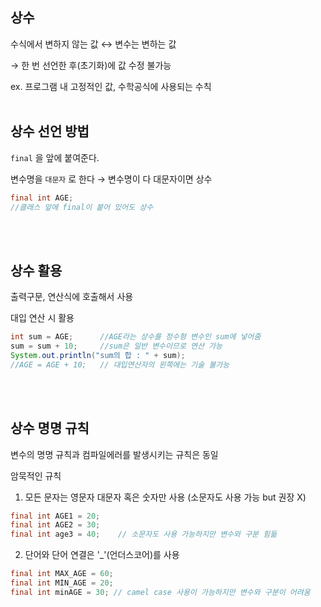## 상수

수식에서 변하지 않는 값  ↔  변수는 변하는 값<br>

→ 한 번 선언한 후(초기화)에 값 수정 불가능<br>

ex. 프로그램 내 고정적인 값, 수학공식에 사용되는 수칙
<br><br>

## 상수 선언 방법

`final` 을 앞에 붙여준다.<br>

변수명을 `대문자` 로 한다 → 변수명이 다 대문자이면 상수<br>

```java
final int AGE;
//클래스 앞에 final이 붙어 있어도 상수
```
<br><br>

## 상수 활용

출력구문, 연산식에 호출해서 사용<br>

대입 연산 시 활용<br>

```java
int sum = AGE;		//AGE라는 상수를 정수형 변수인 sum에 넣어줌
sum = sum + 10;		//sum은 일반 변수이므로 연산 가능
System.out.println("sum의 합 : " + sum);
//AGE = AGE + 10;   // 대입연산자의 왼쪽에는 기술 불가능
```
<br><br>

## 상수 명명 규칙

변수의 명명 규칙과 컴파일에러를 발생시키는 규칙은 동일<br>

암묵적인 규칙<br>

1. 모든 문자는 영문자 대문자 혹은 숫자만 사용 (소문자도 사용 가능 but 권장 X)<br>

```java
final int AGE1 = 20;
final int AGE2 = 30;
final int age3 = 40;	// 소문자도 사용 가능하지만 변수와 구분 힘듦
```

2. 단어와 단어 연결은 '_'(언더스코어)를 사용<br>

```java
final int MAX_AGE = 60;
final int MIN_AGE = 20;
final int minAGE = 30; // camel case 사용이 가능하지만 변수와 구분이 어려움
```
